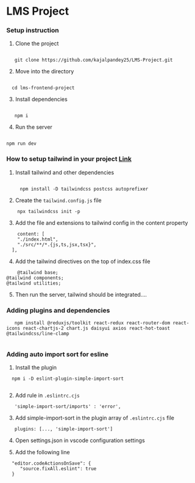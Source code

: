 # LMS Project

### Setup instruction

1. Clone the project


```

   git clone https://github.com/kajalpandey25/LMS-Project.git

```

2. Move into the directory


```

  cd lms-frontend-project

```

3. Install dependencies


```

   npm i

```

4. Run the server

```

npm run dev

```


### How to setup tailwind in your project [Link](https://tailwindcss.com/docs/guides/vite)

1. Install tailwind and other dependencies

```

     npm install -D tailwindcss postcss autoprefixer     

```

2. Create the `tailwind.config.js` file
```
    npx tailwindcss init -p

```

3. Add the file and extensions to tailwind config in the content property
```
    content: [
    "./index.html",
    "./src/**/*.{js,ts,jsx,tsx}",
  ],

```

4. Add the tailwind directives on the top of index.css file
```
    @tailwind base;
@tailwind components;
@tailwind utilities;

```

5. Then run the server, tailwind should be integrated....


### Adding plugins and dependencies

```
   npm install @reduxjs/toolkit react-redux react-router-dom react-icons react-chartjs-2 chart.js daisyui axios react-hot-toast @tailwindcss/line-clamp
   
```

### Adding auto import sort for esline

1. Install the plugin

```
  npm i -D eslint-plugin-simple-import-sort
  
```

2. Add rule in `.eslintrc.cjs`

```
   'simple-import-sort/imports' : 'error',

```

3. Add simple-import-sort in the plugin array of `.eslintrc.cjs` file

```
   plugins: [..., 'simple-import-sort']

```

4. Open settings.json in vscode configuration settings

5. Add the following line

```
  "editor.codeActionsOnSave": {
     "source.fixAll.eslint": true
  }
```